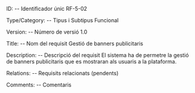 ID: -- Identificador únic
RF-5-02

Type/Category: -- Tipus i Subtipus
Funcional

Version: -- Número de versió
1.0

Title: -- Nom del requisit
Gestió de banners publicitaris

Description: -- Descripció del requisit
El sistema ha de permetre la gestió de banners publicitaris que es mostraran als usuaris a la plataforma.

Relations: -- Requisits relacionats
(pendents)

Comments: -- Comentaris
